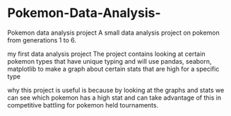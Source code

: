 # Pokemon-Data-Analysis-
Pokemon data analysis project 
A small data analysis project on pokemon from generations 1 to 6.

my first data analysis project 
The project contains looking at certain pokemon types that have unique typing and 
will use pandas, seaborn, matplotlib to make a graph about certain stats that are high for a specific type


why this project is useful is because by looking at the graphs and stats we can see which pokemon has a high stat and can take advantage of this
in competitive battling for pokemon held tournaments. 

